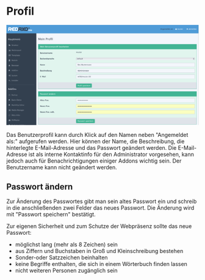 # Profil

![Profil](/assets/v5.2.0-profil-01-overview.png)

Das Benutzerprofil kann durch Klick auf den Namen neben "Angemeldet als:" aufgerufen werden. Hier können der Name, die Beschreibung, die hinterlegte E-Mail-Adresse und das Passwort geändert werden. Die E-Mail-Adresse ist als interne Kontaktinfo für den Administrator vorgesehen, kann jedoch auch für Benachrichtigungen einiger Addons wichtig sein. Der Benutzername kann nicht geändert werden. 

## Passwort ändern

Zur Änderung des Passwortes gibt man sein altes Passwort ein und schreib in die anschließenden zwei Felder das neues Passwort. Die Änderung wird mit "Passwort speichern" bestätigt. 

Zur eigenen Sicherheit und zum Schutze der Webpräsenz sollte das neue Passwort: 
- möglichst lang (mehr als 8 Zeichen) sein 
- aus Ziffern und Buchstaben in Groß und Kleinschreibung bestehen
- Sonder-oder Satzzeichen beinhalten 
- keine Begriffe enthalten, die sich in einem Wörterbuch finden lassen
- nicht weiteren Personen zugänglich sein
